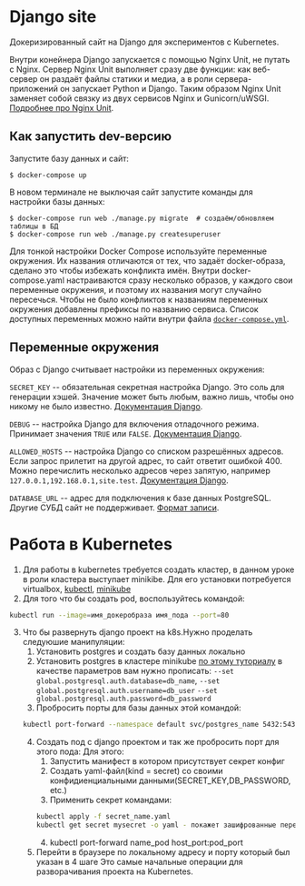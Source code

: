 # Django site

Докеризированный сайт на Django для экспериментов с Kubernetes.

Внутри конейнера Django запускается с помощью Nginx Unit, не путать с Nginx. Сервер Nginx Unit выполняет сразу две функции: как веб-сервер он раздаёт файлы статики и медиа, а в роли сервера-приложений он запускает Python и Django. Таким образом Nginx Unit заменяет собой связку из двух сервисов Nginx и Gunicorn/uWSGI. [Подробнее про Nginx Unit](https://unit.nginx.org/).

## Как запустить dev-версию

Запустите базу данных и сайт:

```shell-session
$ docker-compose up
```

В новом терминале не выключая сайт запустите команды для настройки базы данных:

```shell-session
$ docker-compose run web ./manage.py migrate  # создаём/обновляем таблицы в БД
$ docker-compose run web ./manage.py createsuperuser
```

Для тонкой настройки Docker Compose используйте переменные окружения. Их названия отличаются от тех, что задаёт docker-образа, сделано это чтобы избежать конфликта имён. Внутри docker-compose.yaml настраиваются сразу несколько образов, у каждого свои переменные окружения, и поэтому их названия могут случайно пересечься. Чтобы не было конфликтов к названиям переменных окружения добавлены префиксы по названию сервиса. Список доступных переменных можно найти внутри файла [`docker-compose.yml`](./docker-compose.yml).

## Переменные окружения

Образ с Django считывает настройки из переменных окружения:

`SECRET_KEY` -- обязательная секретная настройка Django. Это соль для генерации хэшей. Значение может быть любым, важно лишь, чтобы оно никому не было известно. [Документация Django](https://docs.djangoproject.com/en/3.2/ref/settings/#secret-key).

`DEBUG` -- настройка Django для включения отладочного режима. Принимает значения `TRUE` или `FALSE`. [Документация Django](https://docs.djangoproject.com/en/3.2/ref/settings/#std:setting-DEBUG).

`ALLOWED_HOSTS` -- настройка Django со списком разрешённых адресов. Если запрос прилетит на другой адрес, то сайт ответит ошибкой 400. Можно перечислить несколько адресов через запятую, например `127.0.0.1,192.168.0.1,site.test`. [Документация Django](https://docs.djangoproject.com/en/3.2/ref/settings/#allowed-hosts).

`DATABASE_URL` -- адрес для подключения к базе данных PostgreSQL. Другие СУБД сайт не поддерживает. [Формат записи](https://github.com/jacobian/dj-database-url#url-schema).


# Работа в Kubernetes

1) Для работы в kubernetes требуется создать кластер, в данном уроке в роли кластера
выступает minikibe. Для его установки потребуется virtualbox, [kubectl](https://kubernetes.io/ru/docs/tasks/tools/install-kubectl/), [minikube](https://minikube.sigs.k8s.io/docs/drivers/virtualbox/)
2) Для того что бы создать pod, воспользуйтесь командой:
```sh
kubectl run --image=имя_докеробраза имя_пода --port=80
```
3) Что бы развернуть django проект на k8s.Нужно проделать следуюшие манипуляции:
    1. Установить postgres и создать базу данных локально
    2. Установить postgres в кластере minikube [по этому туториалу](https://artifacthub.io/packages/helm/bitnami/postgresql)
    в качестве параметров вам нужно прописать: `--set global.postgresql.auth.database=db_name`,
    `--set global.postgresql.auth.username=db_user`
   `--set global.postgresql.auth.password=db_password`
   3. Пробросить порты для базы данных этой командой:
    ```sh
    kubectl port-forward --namespace default svc/postgres_name 5432:5432
    ```
   4. Создать под c django проектом и так же пробросить порт для этого пода:
   Для этого:
      1) Запустить манифест в котором присутствует секрет конфиг
      2) Создать yaml-файл(kind = secret)  со своими конфидиенциальными данными(SECRET_KEY,DB_PASSWORD, etc.)
      3) Применить секрет  командами:
        ```sh 
       kubectl apply -f secret_name.yaml
       kubectl get secret mysecret -o yaml - покажет зашифрованные переменные
        ```
      4) kubectl port-forward name_pod host_port:pod_port
   5. Перейти в браузере по локальному адресу и порту который был указан в 4 шаге
Это самые начальные  операции для разворачивания проекта на Kubernetes.